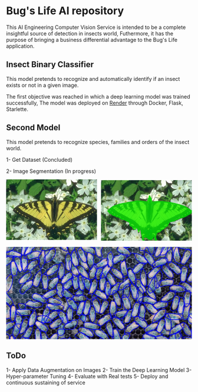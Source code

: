 # Bug's Life AI repository

This AI Engineering Computer Vision Service is intended to be a complete insightful source of detection in insects world, 
Futhermore, it has the purpose of bringing a business differential advantage to the Bug's Life application.


## Insect Binary Classifier

This model pretends to recognize and automatically identify if an insect exists or not in a given image.

 The first objective was reached in which a deep learning model was trained successfully, The model was deployed on [Render](render.com) through Docker, Flask, Starlette.


## Second Model

This model pretends to recognize species, families and orders of the insect world.

1- Get Dataset (Concluded)

2- Image Segmentation (In progress)

![](images/segmentation_image.png)

![](images/segmentation_image2.jpg)


## ToDo

1- Apply Data Augmentation on Images
2- Train the Deep Learning Model
3- Hyper-parameter Tuning
4- Evaluate with Real tests
5- Deploy and continuous sustaining of service


